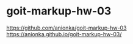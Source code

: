 # goit-markup-hw-03
https://github.com/anionka/goit-markup-hw-03
https://anionka.github.io/goit-markup-hw-03/
